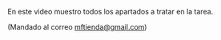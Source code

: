 En este video muestro todos los apartados a tratar en la tarea. 


(Mandado al correo mftienda@gmail.com)
